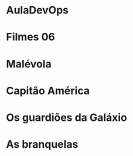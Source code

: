 # AulaDevOps
<h1>Filmes 06</h1>
<h1>Malévola</h1>
<h1>Capitão América</h1>
<h1>Os guardiões da Galáxio</h1>
<h1>As branquelas</h1>
